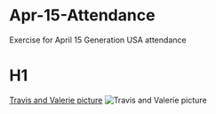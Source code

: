 # Apr-15-Attendance
Exercise for April 15 Generation USA attendance
# H1
[Travis and Valerie picture](https://tdutchover.github.io/Apr-15-Attendance/)
![Travis and Valerie picture](DSC00058.JPG)